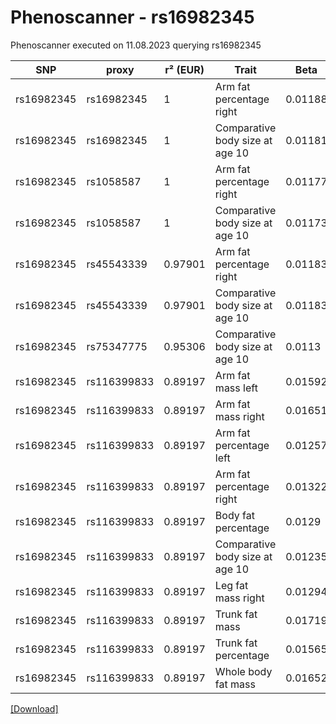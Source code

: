 # Phenoscanner - rs16982345

Phenoscanner executed on 11.08.2023 querying rs16982345

| SNP | proxy | r² (EUR) | Trait | Beta | se | p |
| --- | ----- | -------- | ----- | ---- | -- | - |
| rs16982345 | rs16982345 | 1 | Arm fat percentage right | 0.01188 | 0.002132 | 2.49e-08 |
| rs16982345 | rs16982345 | 1 | Comparative body size at age 10 | 0.01181 | 0.001919 | 7.67e-10 |
| rs16982345 | rs1058587 | 1 | Arm fat percentage right | 0.01177 | 0.002131 | 3.301e-08 |
| rs16982345 | rs1058587 | 1 | Comparative body size at age 10 | 0.01173 | 0.001918 | 9.534e-10 |
| rs16982345 | rs45543339 | 0.97901 | Arm fat percentage right | 0.01183 | 0.002148 | 3.677e-08 |
| rs16982345 | rs45543339 | 0.97901 | Comparative body size at age 10 | 0.01183 | 0.001934 | 9.615e-10 |
| rs16982345 | rs75347775 | 0.95306 | Comparative body size at age 10 | 0.0113 | 0.001933 | 5.082e-09 |
| rs16982345 | rs116399833 | 0.89197 | Arm fat mass left | 0.01592 | 0.002891 | 3.644e-08 |
| rs16982345 | rs116399833 | 0.89197 | Arm fat mass right | 0.01651 | 0.00289 | 1.104e-08 |
| rs16982345 | rs116399833 | 0.89197 | Arm fat percentage left | 0.01257 | 0.002233 | 1.801e-08 |
| rs16982345 | rs116399833 | 0.89197 | Arm fat percentage right | 0.01322 | 0.002243 | 3.774e-09 |
| rs16982345 | rs116399833 | 0.89197 | Body fat percentage | 0.0129 | 0.002261 | 1.152e-08 |
| rs16982345 | rs116399833 | 0.89197 | Comparative body size at age 10 | 0.01235 | 0.002019 | 9.672e-10 |
| rs16982345 | rs116399833 | 0.89197 | Leg fat mass right | 0.01294 | 0.002358 | 4.08e-08 |
| rs16982345 | rs116399833 | 0.89197 | Trunk fat mass | 0.01719 | 0.00297 | 7.086e-09 |
| rs16982345 | rs116399833 | 0.89197 | Trunk fat percentage | 0.01565 | 0.002711 | 7.759e-09 |
| rs16982345 | rs116399833 | 0.89197 | Whole body fat mass | 0.01652 | 0.002878 | 9.465e-09 |


[[Download]](rs16982345.gz)

